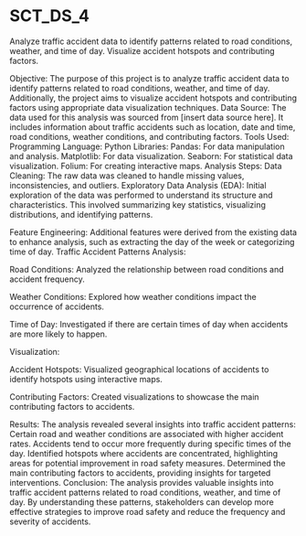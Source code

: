 # SCT_DS_4
Analyze traffic accident data to identify patterns related to road conditions, weather, and time of day. Visualize accident hotspots and contributing factors.


Objective:
The purpose of this project is to analyze traffic accident data to identify patterns related to road conditions, weather, and time of day. Additionally, the project aims to visualize accident hotspots and contributing factors using appropriate data visualization techniques.
Data Source:
The data used for this analysis was sourced from [insert data source here]. It includes information about traffic accidents such as location, date and time, road conditions, weather conditions, and contributing factors.
Tools Used:
Programming Language: Python
Libraries:
Pandas: For data manipulation and analysis.
Matplotlib: For data visualization.
Seaborn: For statistical data visualization.
Folium: For creating interactive maps.
Analysis Steps:
Data Cleaning: The raw data was cleaned to handle missing values, inconsistencies, and outliers.
Exploratory Data Analysis (EDA): Initial exploration of the data was performed to understand its structure and characteristics. This involved summarizing key statistics, visualizing distributions, and identifying patterns.

Feature Engineering: Additional features were derived from the existing data to enhance analysis, such as extracting the day of the week or categorizing time of day. Traffic Accident Patterns Analysis:

Road Conditions: Analyzed the relationship between road conditions and accident frequency.

Weather Conditions: Explored how weather conditions impact the occurrence of accidents.

Time of Day: Investigated if there are certain times of day when accidents are more likely to happen.

Visualization:

Accident Hotspots: Visualized geographical locations of accidents to identify hotspots using interactive maps.

Contributing Factors: Created visualizations to showcase the main contributing factors to accidents.

Results:
The analysis revealed several insights into traffic accident patterns:
Certain road and weather conditions are associated with higher accident rates.
Accidents tend to occur more frequently during specific times of the day.
Identified hotspots where accidents are concentrated, highlighting areas for potential improvement in road safety measures.
Determined the main contributing factors to accidents, providing insights for targeted interventions.
Conclusion:
The analysis provides valuable insights into traffic accident patterns related to road conditions, weather, and time of day. By understanding these patterns, stakeholders can develop more effective strategies to improve road safety and reduce the frequency and severity of accidents.
